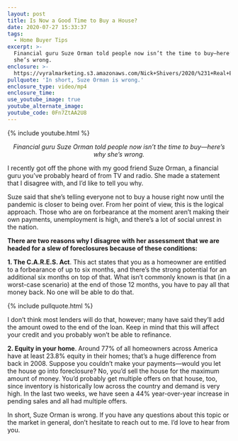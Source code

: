 ```yaml
---
layout: post
title: Is Now a Good Time to Buy a House?
date: 2020-07-27 15:33:37
tags:
  - Home Buyer Tips
excerpt: >-
  Financial guru Suze Orman told people now isn’t the time to buy—here’s why
  she’s wrong.
enclosure: >-
  https://vyralmarketing.s3.amazonaws.com/Nick+Shivers/2020/%231+Real+Estate+Team+in+the+Portland+Metro+_+SW+Washington+Should+You+Buy+a+House+Now_.mp4
pullquote: 'In short, Suze Orman is wrong.'
enclosure_type: video/mp4
enclosure_time:
use_youtube_image: true
youtube_alternate_image:
youtube_code: 0Fn7ZtAA2U8
---
```


{% include youtube.html %}

<p style="text-align: center;"><em>Financial guru Suze Orman told people now isn’t the time to buy—here’s why she’s wrong.</em></p>

I recently got off the phone with my good friend Suze Orman, a financial guru you’ve probably heard of from TV and radio. She made a statement that I disagree with, and I’d like to tell you why.

Suze said that she’s telling everyone not to buy a house right now until the pandemic is closer to being over. From her point of view, this is the logical approach. Those who are on forbearance at the moment aren’t making their own payments, unemployment is high, and there’s a lot of social unrest in the nation.

**There are two reasons why I disagree with her assessment that we are headed for a slew of foreclosures because of these conditions:**

**1\. The C.A.R.E.S. Act**. This act states that you as a homeowner are entitled to a forbearance of up to six months, and there’s the strong potential for an additional six months on top of that. What isn’t commonly known is that (in a worst-case scenario) at the end of those 12 months, you have to pay all that money back. No one will be able to do that.

{% include pullquote.html %}

I don’t think most lenders will do that, however; many have said they’ll add the amount owed to the end of the loan. Keep in mind that this will affect your credit and you probably won’t be able to refinance.

**2\. Equity in your home**. Around 77% of all homeowners across America have at least 23.8% equity in their homes; that’s a huge difference from back in 2008. Suppose you couldn’t make your payments—would you let the house go into foreclosure? No, you’d sell the house for the maximum amount of money. You’d probably get multiple offers on that house, too, since inventory is historically low across the country and demand is very high. In the last two weeks, we have seen a 44% year-over-year increase in pending sales and all had multiple offers.

In short, Suze Orman is wrong. If you have any questions about this topic or the market in general, don’t hesitate to reach out to me. I’d love to hear from you.
